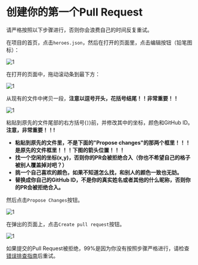# 创建你的第一个Pull Request

请严格按照以下步骤进行，否则你会浪费自己的时间反复重试。

在项目的首页，点击`heroes.json`，然后在打开的页面里，点击编辑按钮（铅笔图标）：

![1](https://raw.githubusercontent.com/ByteLegendQuest/remember-brave-people/main/docs/create-pr-open-json.png)

在打开的页面中，拖动滚动条到最下方：

![1](https://raw.githubusercontent.com/ByteLegendQuest/remember-brave-people/main/docs/create-pr-scroll-down.png)

从现有的文件中拷贝一段，**注意以逗号开头，花括号结尾！！非常重要！！**

![1](https://raw.githubusercontent.com/ByteLegendQuest/remember-brave-people/main/docs/create-pr-copy.png)

粘贴到原先的文件尾部的右方括号(`]`)前，并修改其中的坐标，颜色和GitHub ID。**注意，非常重要！！!**

- **粘贴到原先的文件里，不是下面的"Propose changes"的那两个框里！！！是原先的文件框里！！！下图的箭头位置！！！**
- **找一个空闲的坐标(x,y)，否则你的PR会被拒绝合入（你也不希望自己的格子被别人覆盖掉对吧？）**
- **挑一个自己喜欢的颜色，如果不知道怎么找，和别人的颜色一致也无妨。**
- **替换成你自己的GitHub ID，不是你的真实姓名或者其他的什么昵称，否则你的PR会被拒绝合入。**

然后点击`Propose Changes`按钮。

![1](https://raw.githubusercontent.com/ByteLegendQuest/remember-brave-people/main/docs/zh/create-pr-add-zh.png)

在弹出的页面上，点击`Create pull request`按钮。

![1](https://raw.githubusercontent.com/ByteLegendQuest/remember-brave-people/main/docs/create-pr-confirm.png)

如果提交的Pull Request被拒绝，99%是因为你没有按照步骤严格进行，请检查[错误排查指南](https://github.com/ByteLegendQuest/remember-brave-people/blob/main/docs/zh/frequent-failures.md)后重试。
